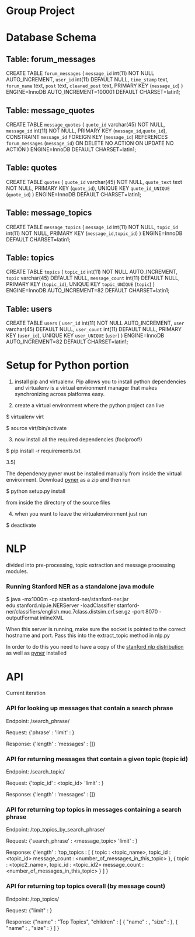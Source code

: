 # Group Project

# Database Schema

## Table: forum_messages
CREATE TABLE `forum_messages` (
  `message_id` int(11) NOT NULL AUTO_INCREMENT,
  `user_id` int(11) DEFAULT NULL,
  `time_stamp` text,
  `forum_name` text,
  `post` text,
  `cleaned_post` text,
  PRIMARY KEY (`message_id`)
) ENGINE=InnoDB AUTO_INCREMENT=100001 DEFAULT CHARSET=latin1;


## Table: message_quotes 
CREATE TABLE `message_quotes` (
  `quote_id` varchar(45) NOT NULL,
  `message_id` int(11) NOT NULL,
  PRIMARY KEY (`message_id`,`quote_id`),
  CONSTRAINT `message_id` FOREIGN KEY (`message_id`) REFERENCES `forum_messages` (`message_id`) ON DELETE NO ACTION ON UPDATE NO ACTION
) ENGINE=InnoDB DEFAULT CHARSET=latin1;

## Table: quotes
CREATE TABLE `quotes` (
  `quote_id` varchar(45) NOT NULL,
  `quote_text` text NOT NULL,
  PRIMARY KEY (`quote_id`),
  UNIQUE KEY `quote_id_UNIQUE` (`quote_id`)
) ENGINE=InnoDB DEFAULT CHARSET=latin1;

## Table: message_topics
CREATE TABLE `message_topics` (
  `message_id` int(11) NOT NULL,
  `topic_id` int(11) NOT NULL,
  PRIMARY KEY (`message_id`,`topic_id`)
) ENGINE=InnoDB DEFAULT CHARSET=latin1;

## Table: topics
CREATE TABLE `topics` (
  `topic_id` int(11) NOT NULL AUTO_INCREMENT,
  `topic` varchar(45) DEFAULT NULL,
  `message_count` int(11) DEFAULT NULL,
  PRIMARY KEY (`topic_id`),
  UNIQUE KEY `topic_UNIQUE` (`topic`)
) ENGINE=InnoDB AUTO_INCREMENT=82 DEFAULT CHARSET=latin1;

## Table: users
CREATE TABLE `users` (
  `user_id` int(11) NOT NULL AUTO_INCREMENT,
  `user` varchar(45) DEFAULT NULL,
  `user_count` int(11) DEFAULT NULL,
  PRIMARY KEY (`user_id`),
  UNIQUE KEY `user_UNIQUE` (`user`)
) ENGINE=InnoDB AUTO_INCREMENT=82 DEFAULT CHARSET=latin1;


# Setup for Python portion
1) install pip and virtualenv. Pip allows you to install python
dependencies and virtualenv is a virtual environment manager that 
makes synchronizing across platforms easy.

2) create a virtual environment where the 
 python project can live

$ virtualenv virt


$ source virt/bin/activate

3) now install all the required dependencies (foolproof!)

$ pip install -r requirements.txt

3.5)

The dependency pyner must be installed manually from inside the virtual environment. Download [pyner](https://github.com/dat/pyner) as a zip and then run 

$ python setup.py install

from inside the directory of the source files

4) when you want to leave the virtualenvironment 
just run 

$ deactivate

# NLP
divided into pre-processing, topic extraction and message processing modules. 

### Running Stanford NER as a standalone java module 
$   java -mx1000m -cp stanford-ner/stanford-ner.jar edu.stanford.nlp.ie.NERServer     -loadClassifier stanford-ner/classifiers/english.muc.7class.distsim.crf.ser.gz  -port 8070 -outputFormat inlineXML


When this server is running, make sure the socket is pointed to the correct hostname and port. Pass this into the extract_topic method in nlp.py

In order to do this you need to have a copy of the [stanford nlp distribution](http://stanfordnlp.github.io/CoreNLP/) as well as [pyner](https://github.com/dat/pyner) installed


# API
Current iteration

### API for looking up messages that contain a search phrase

Endpoint: /search_phrase/

Request: {'phrase' : <string to search form>
			'limit' : <max number of messages to return> }


Response: {'length' : <number of messages> 
			'messages' : [<list of messages in json format>]}


### API for returning messages that contain a given topic (topic id)

Endpoint: /search_topic/

Request: {'topic_id' : <topic_id>
			'limit' : <max number of messages to return>}


Response: {'length' : <number of messages> 
			'messages' : [<list of messages in json format>]}

### API for returning top topics in messages containing a search phrase

Endpoint: /top_topics_by_search_phrase/

Request: {'search_phrase' : <message_topic> 
			'limit' : <max number of messages to return> }


Response: {'length' : <number of messages> 
			'top_topics : [
				{	topic : <topic_name>,
					topic_id : <topic_id>
					message_count : <number_of_messages_in_this_topic>
				},
				{	topic : <topic2_name>,
					topic_id : <topic_id2>
					message_count : <number_of_messages_in_this_topic>
				}
				]
		  }

### API for returning top topics overall (by message count)

Endpoint: /top_topics/

Request: {"limit" : <max number of topics to return> }


Response: {"name" : "Top Topics", 
      "children" : [
        { "name" : <topic>,  "size" : <num messages> },
        { "name" : <topic2>, "size" : <num messages> }
      ]
    }


